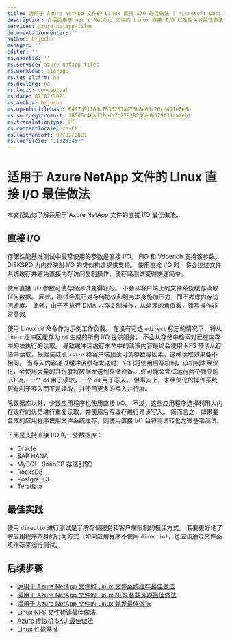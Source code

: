 ```yaml
---
title: 适用于 Azure NetApp 文件的 Linux 直接 I/O 最佳做法 | Microsoft Docs
description: 介绍适用于 Azure NetApp 文件的 Linux 直接 I/O 以及相关的最佳做法。
services: azure-netapp-files
documentationcenter: ''
author: b-juche
manager: ''
editor: ''
ms.assetid: ''
ms.service: azure-netapp-files
ms.workload: storage
ms.tgt_pltfrm: na
ms.devlang: na
ms.topic: conceptual
ms.date: 07/02/2021
ms.author: b-juche
ms.openlocfilehash: 6497d91169c7530251a473e8e06c26ce411e0e6a
ms.sourcegitcommit: 285d5c48a03fcda7c27828236edb079f39aaaebf
ms.translationtype: HT
ms.contentlocale: zh-CN
ms.lasthandoff: 07/02/2021
ms.locfileid: "113233457"
---
```

# <a name="linux-direct-io-best-practices-for-azure-netapp-files"></a>适用于 Azure NetApp 文件的 Linux 直接 I/O 最佳做法

本文帮助你了解适用于 Azure NetApp 文件的直接 I/O 最佳做法。  

## <a name="direct-io"></a>直接 I/O

 存储性能基准测试中最常使用的参数是直接 I/O。 FIO 和 Vdbench 支持该参数。 DISKSPD 为内存映射 I/O 的类似构造提供支持。 使用直接 I/O 时，将会绕过文件系统缓存并避免直接内存访问复制操作，使存储测试变得快速简单。  

使用直接 I/O 参数可使存储测试变得轻松。 不会从客户端上的文件系统缓存读取任何数据。 因此，测试会真正对存储协议和服务本身施加压力，而不考虑内存访问速度。 此外，由于不执行 DMA 内存复制操作，从处理的角度看，读写操作非常高效。 

使用 Linux `dd` 命令作为示例工作负载。 在没有可选 `odirect` 标志的情况下，将从 Linux 缓冲区缓存为 `dd` 生成的所有 I/O 提供服务。 不会从存储中检索对已在内存中的块执行的读取。 导致缓冲区缓存未命中的读取内容最终会使用 NFS 预读从存储中读取，根据装载点 `rsize` 和客户端预读可调参数等因素，这种读取效果各不相同。 当写入内容通过缓冲区缓存发送时，它们将使用后写机制，该机制未经优化，会使用大量的并行度将数据发送到存储设备。 你可能会尝试运行两个独立的 I/O 流，一个 `dd` 用于读取，一个 `dd` 用于写入。 但事实上，未经优化的操作系统更有利于写入而不是读取，并使用更多的写入并行度。

除数据库以外，少数应用程序也使用直接 I/O。 不过，这些应用程序选择利用大内存缓存的优势进行重复读取，并使用后写缓存进行异步写入。 简而言之，如果要合成的应用程序使用文件系统缓存，则使用直接 I/O 会将测试转化为微基准测试。  

下面是支持直接 I/O 的一些数据库： 

* Oracle 
* SAP HANA
* MySQL（InnoDB 存储引擎）
* RocksDB
* PostgreSQL
* Teradata

## <a name="best-practices"></a>最佳实践 

使用 `directio` 进行测试是了解存储服务和客户端限制的极佳方式。 若要更好地了解应用程序本身的行为方式（如果应用程序不使用 `directio`），也应该通过文件系统缓存来运行测试。

## <a name="next-steps"></a>后续步骤  

* [适用于 Azure NetApp 文件的 Linux 文件系统缓存最佳做法](performance-linux-filesystem-cache.md)
* [适用于 Azure NetApp 文件的 Linux NFS 装载选项最佳做法](performance-linux-mount-options.md)
* [适用于 Azure NetApp 文件的 Linux 并发最佳做法](performance-linux-concurrency-session-slots.md)
* [Linux NFS 文件预读最佳做法](performance-linux-nfs-read-ahead.md)
* [Azure 虚拟机 SKU 最佳做法](performance-virtual-machine-sku.md) 
* [Linux 性能基准](performance-benchmarks-linux.md) 
